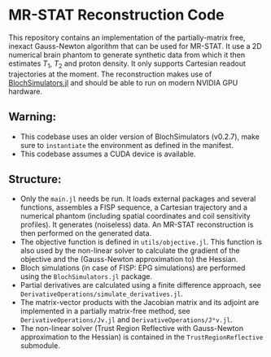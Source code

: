 # MR-STAT Reconstruction Code

This repository contains an implementation of the partially-matrix free, inexact Gauss-Newton algorithm that can be used for MR-STAT. It use a 2D numerical brain phantom to generate synthetic data from which it then estimates $T_1$, $T_2$ and proton density. It only supports Cartesian readout trajectories at the moment. The reconstruction makes use of [BlochSimulators.jl](https://github.com/oscarvanderheide/BlochSimulators.jl) and should be able to run on modern NVIDIA GPU hardware.

## Warning:
- This codebase uses an older version of BlochSimulators (v0.2.7), make sure to `instantiate` the environment as defined in the manifest.
- This codebase assumes a CUDA device is available.

## Structure:
- Only the `main.jl` needs be run. It loads external packages and several functions, assembles a FISP sequence, a Cartesian trajectory and a numerical phantom (including spatial coordinates and coil sensitivity profiles). It generates (noiseless) data. An MR-STAT reconstruction is then performed on the generated data.
- The objective function is defined in `utils/objective.jl`. This function is also used by the non-linear solver to calculate the gradient of the objective and the (Gauss-Newton approximation to) the Hessian.
- Bloch simulations (in case of FISP: EPG simulations) are performed using the `BlochSimulators.jl` package. 
- Partial derivatives are calculated using a finite difference approach, see `DerivativeOperations/simulate_derivatives.jl`.
- The matrix-vector products with the Jacobian matrix and its adjoint are implemented in a partially matrix-free method, see `DerivativeOperations/Jv.jl` and `DerivativeOperations/Jᴴv.jl`.
- The non-linear solver (Trust Region Reflective with Gauss-Newton approximation to the Hessian) is contained in the `TrustRegionReflective` submodule.

